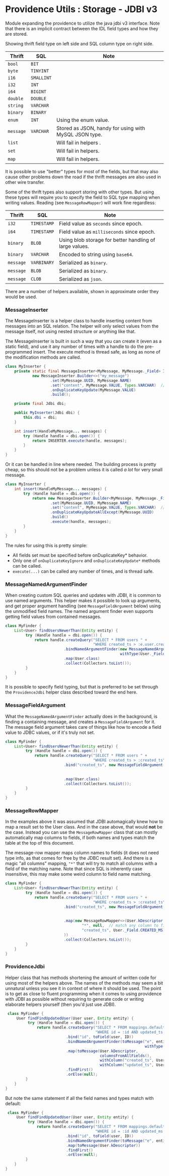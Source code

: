 Providence Utils : Storage - JDBI v3
====================================

Module expanding the providence to utilize the java jdbi v3
interface. Note that there is an implicit contract between the
IDL field types and how they are stored.

Showing thrift field type on left side and SQL column type on right side.

| Thrift    | SQL        | Note                                                  |
|-----------|------------|-------------------------------------------------------|
| `bool`    | `BIT`      |                                                       |
| `byte`    | `TINYINT`  |                                                       |
| `i16`     | `SMALLINT` |                                                       |
| `i32`     | `INT`      |                                                       |
| `i64`     | `BIGINT`   |                                                       |
| `double`  | `DOUBLE`   |                                                       |
| `string`  | `VARCHAR`  |                                                       |
| `binary`  | `BINARY`   |                                                       |
| `enum`    | `INT`      | Using the enum value.                                 |
| `message` | `VARCHAR`  | Stored as JSON, handy for using with MySQL JSON type. |
| `list`    |            | Will fail in helpers .                                |
| `set`     |            | Will fail in helpers.                                 |
| `map`     |            | Will fail in helpers.                                 |

It is possible to use "better" types for most of the fields, but that
may also cause other problems down the road if the thrift messages are
also used in other wire transfer.

Some of the thrift types also support storing with other types. But using these
types will require you to specify the field to SQL type mapping when writing
values. Reading (see `MessageRowMapper`) will work fine regardless:

| Thrift    | SQL         | Note                                                    |
|-----------|-------------|---------------------------------------------------------|
| `i32`     | `TIMESTAMP` | Field value as `seconds` since epoch.                   |
| `i64`     | `TIMESTAMP` | Field value as `milliseconds` since epoch.              |
| `binary`  | `BLOB`      | Using blob storage for better handling of large values. |
| `binary`  | `VARCHAR`   | Encoded to string using `base64`.                       |
| `message` | `VARBINARY` | Serialized as `binary`.                                 |
| `message` | `BLOB`      | Serialized as `binary`.                                 |
| `message` | `CLOB`      | Serialized as `json`.                                   |

There are a number of helpers available, shown in approximate order
they would be used.

### MessageInserter

The MessageInserter is a helper class to handle inserting content from
messages into an SQL relation. The helper will only select values from
the message itself, not using nested structure or anything like that.

The MessageInserter is built in such a way that you can create it (even as a
static field), and use it any number of times with a handle
to do the pre-programmed insert. The execute method is thread safe, as
long as none of the modification methods are called.

```java
class MyInserter {
    private static final MessageInserter<MyMessage, MyMessage._Field> INSERTER =
            new MessageInserter.Builder<>("my_message")
                    .set(MyMessage.UUID, MyMessage.NAME)
                    .set("content", MyMessage.VALUE, Types.VARCHAR)  // E.g. binary to string.
                    .onDuplicateKeyUpdate(MyMessage.VALUE)
                    .build();

    private final Jdbi dbi;

    public MyInserter(Jdbi dbi) {
        this.dbi = dbi;
    }

    int insert(HandleMyMessage... messages) {
        try (Handle handle = dbi.open()) {
            return INSERTER.execute(handle, messages);
        }
    }
}
```

Or it can be handled in line where needed. The building process is pretty cheap,
so this should not be a problem unless it is called _a lot_ for very small
message.

```java
class MyInserter {
    int insert(HandleMyMessage... messages) {
        try (Handle handle = dbi.open()) {
            return new MessageInserter.Builder<MyMessage, MyMessage._Field>("my_message")
                    .set(MyMessage.UUID, MyMessage.NAME)
                    .set("content", MyMessage.VALUE, Types.VARCHAR)  // E.g. binary to string.
                    .onDuplicateKeyUpdateAllExcept(MyMessage.UUID)
                    .build()
                    .execute(handle, messages);
        }
    }
}
```

The rules for using this is pretty simple:

- All fields set must be specified before onDuplicateKey* behavior.
- Only one of `onDuplicateKeyIgnore` and `onDuplicateKeyUpdate*`
  methods can be called.
- `execute(...)` can be called any number of times, and is thread safe.

### MessageNamedArgumentFinder

When creating custom SQL queries and updates with JDBI, it is common
to use named arguments. This helper makes it possible to look up
arguments, and get proper argument handling (see `MessageFieldArgument` below)
using the unmodified field names. The named argument finder even
supports getting field values from contained messages.

```java
class MyFinder {
    List<User> findUsersNewerThan(Entity entity) {
         try (Handle handle = dbi.open()) {
             return handle.createQuery("SELECT * FROM users " +
                                       "WHERE created_ts > :e.user.created_ms")
                          .bindNamedArgumentFinder(new MessageNamedArgumentFinder("e", entity),
                                                   withType(User._Field.CREATED_MS, Types.TIMESTAMP))
                          .map(User.class)
                          .collect(Collectors.toList());
         }
    }
}
```

It is possible to specify field typing, but that is preferred to be set
through the `ProvidenceJdbi` helper class described toward the end here.

### MessageFieldArgument

What the `MessageNamedArgumentFinder` actually does in the background,
is finding a containing message, and creates a `MessageFieldArgument`
for it. The message field argument takes care of things like how to
encode a field value to JDBC values, or if it's truly not set.

```java
class MyFinder {
    List<User> findUsersNewerThan(Entity entity) {
         try (Handle handle = dbi.open()) {
             return handle.createQuery("SELECT * FROM users " +
                                       "WHERE created_ts > :created_ts")
                          .bind("created_ts", new MessageFieldArgument(entity.getUser(),
                                                                       User._Field.CREATED_MS,
                                                                       Types.TIMESTAMP))
                          .map(User.class)
                          .collect(Collectors.toList());
         }
    }
}
```


### MessageRowMapper

In the examples above it was assumed that JDBI automagically knew how
to map a result set to the User class. And in the case above, that would
**not** be the case. Instead you can use the `MessageRowMapper`
class that can mostly automatically map columns to fields, if both
names and types match the table at the top of this document.

The message-row mapper maps column names to fields (it does not need type
info, as that comes for free by the JDBC result set). And there is a magic
"all columns" mapping, `"*"` that will try to match all columns with a
field of the matching name. Note that since SQL is inherently case insensitive,
this may make some weird column to field name matching.

```java
class MyFinder {
    List<User> findUsersNewerThan(Entity entity) {
         try (Handle handle = dbi.open()) {
             return handle.createQuery("SELECT * FROM users " +
                                       "WHERE created_ts > :created_ts")
                          .bind("created_ts", new MessageFieldArgument(entity.getUser(),
                                                                       User._Field.CREATED_MS,
                                                                       Types.TIMESTAMP))
                          .map(new MessageRowMapper<>(User.kDescriptor, ImmutableMap.of(
                                  "*", null,  // match any column to field of same name.
                                  "created_ts", User._Field.CREATED_MS)  // But `created_ts` maps to `created_ms` field.
                          ))
                          .collect(Collectors.toList());
         }
    }
}

```

### ProvidenceJdbi

Helper class that has methods shortening the amount of written code
for using most of the helpers above. The names of the methods may seem
a bit unnatural unless you see it in context of where it should be used.
The point is to get as close to fluent programming when it comes to
using providence with JDBI as possible without requiring to generate
code or writing elaborate helpers yourself (then you'd just use JDBI).

```java
 class MyFinder {
     User findFindUpdatedUser(User user, Entity entity) {
          try (Handle handle = dbi.open()) {
              return handle.createQuery("SELECT * FROM mappings.default_mappings " +
                                        "WHERE id = :id AND updated_ts > :e.updated_ms")
                           .bind("id", toField(user, ID))
                           .bindNamedArgumentFinder(toMessage("e", entity,
                                                              withType(Enity._Field.UPDATED_MS, Types.TIMESTAMP))
                           .map(toMessage(User.kDescriptor,
                                          columnsFromAllFields(),
                                          withColumn("created_ts", User._Field.CREATED_MS),
                                          withColumn("updated_ts", User._Field.UPDATED_MS)))
                           .findFirst()
                           .orElse(null);
         }
    }
}
```

But note the same statement if all the field names and types match with
default:

```java
 class MyFinder {
     User findFindUpdatedUser(User user, Entity entity) {
          try (Handle handle = dbi.open()) {
              return handle.createQuery("SELECT * FROM mappings.default_mappings " +
                                        "WHERE id = :id AND updated_ms > :e.updated_ms")
                           .bind("id", toField(user, ID))
                           .bindNamedArgumentFinder(toMessage("e", entity)
                           .map(toMessage(User.kDescriptor))
                           .findFirst()
                           .orElse(null);
         }
    }
}
```
